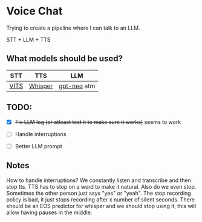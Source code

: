 # Voice Chat

Trying to create a pipeline where I can talk to an LLM.

STT + LLM + TTS

## What models should be used?

| STT | TTS | LLM |
| --- | --- | --- |
| [VITS](https://jaywalnut310.github.io/vits-demo/index.html) | [Whisper](https://github.com/openai/whisper) | [gpt-neo](https://huggingface.co/EleutherAI/gpt-neo-2.7B) atm |



## TODO:
- [x] ~~Fix LLM log (or atleast test it to make sure it works)~~ seems to work
- [ ] Handle interruptions
- [ ] Better LLM prompt


## Notes
How to handle interruptions? We constantly listen and transcribe and then stop tts. TTS has to stop on a word to make it natural. 
Also do we even stop. Sometimes the other person just says "yes" or "yeah". The stop recording policy is bad, it just stops recording after x
number of silent seconds. There should be an EOS predictor for whisper and we should stop using it, this will allow having pauses in the middle.
